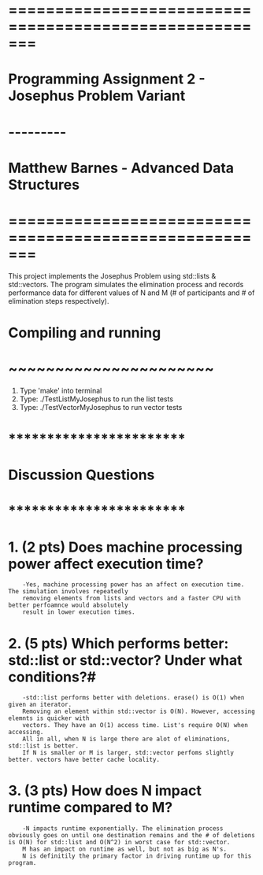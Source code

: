 # =======================================================
# Programming Assignment 2 - Josephus Problem Variant
#                      ---------
#         Matthew Barnes - Advanced Data Structures
# =======================================================

This project implements the Josephus Problem using std::lists & std::vectors. 
The program simulates the elimination process and records performance data for different 
values of N and M (# of participants and # of elimination steps respectively). 


# Compiling and running
# ~~~~~~~~~~~~~~~~~~~~~~
1) Type 'make' into terminal
2) Type: ./TestListMyJosephus to run the list tests
3) Type: ./TestVectorMyJosephus to run vector tests


# ***********************
# Discussion Questions
# ***********************
# 1. (2 pts) Does machine processing power affect execution time?
        -Yes, machine processing power has an affect on execution time. The simulation involves repeatedly
        removing elements from lists and vectors and a faster CPU with better perfoamnce would absolutely
        result in lower execution times. 
# 2. (5 pts) Which performs better: std::list or std::vector? Under what conditions?#
        -std::list performs better with deletions. erase() is O(1) when given an iterator. 
        Removing an element within std::vector is O(N). However, accessing elemnts is quicker with
        vectors. They have an O(1) access time. List's require O(N) when accessing. 
        All in all, when N is large there are alot of eliminations, std::list is better. 
        If N is smaller or M is larger, std::vector perfoms slightly better. vectors have better cache locality. 
# 3. (3 pts) How does N impact runtime compared to M?
        -N impacts runtime exponentially. The elimination process obviously goes on until one destination remains and the # of deletions is O(N) for std::list and O(N^2) in worst case for std::vector. 
        M has an impact on runtime as well, but not as big as N's. 
        N is definitily the primary factor in driving runtime up for this program. 
